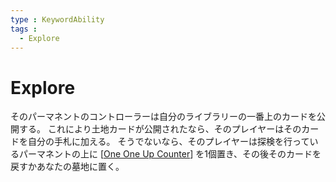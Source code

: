 ```yaml
---
type : KeywordAbility
tags : 
  - Explore
---
```

# Explore

そのパーマネントのコントローラーは自分のライブラリーの一番上のカードを公開する。
これにより土地カードが公開されたなら、そのプレイヤーはそのカードを自分の手札に加える。
そうでないなら、そのプレイヤーは探検を行っているパーマネントの上に [[One One Up Counter]] を1個置き、その後そのカードを戻すかあなたの墓地に置く。


[//begin]: # "Autogenerated link references for markdown compatibility"
[One One Up Counter]: <../Counters/One One Up Counter.md> "+1/+1 Counter / +1/+1カウンター"
[//end]: # "Autogenerated link references"